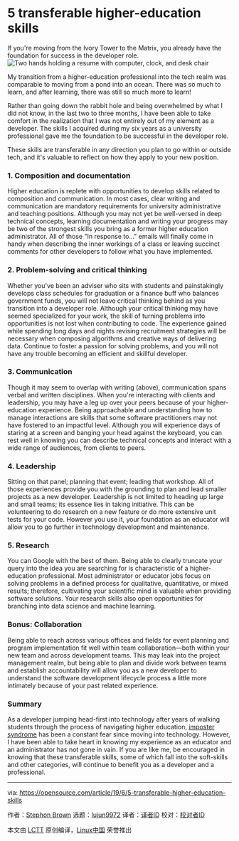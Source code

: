 [#]: collector: (lujun9972)
[#]: translator: ( )
[#]: reviewer: ( )
[#]: publisher: ( )
[#]: url: ( )
[#]: subject: (5 transferable higher-education skills)
[#]: via: (https://opensource.com/article/19/6/5-transferable-higher-education-skills)
[#]: author: (Stephon Brown https://opensource.com/users/stephb)

5 transferable higher-education skills
======
If you're moving from the Ivory Tower to the Matrix, you already have
the foundation for success in the developer role.
![Two hands holding a resume with computer, clock, and desk chair ][1]

My transition from a higher-education professional into the tech realm was comparable to moving from a pond into an ocean. There was so much to learn, and after learning, there was still so much more to learn!

Rather than going down the rabbit hole and being overwhelmed by what I did not know, in the last two to three months, I have been able to take comfort in the realization that I was not entirely out of my element as a developer. The skills I acquired during my six years as a university professional gave me the foundation to be successful in the developer role.

These skills are transferable in any direction you plan to go within or outside tech, and it's valuable to reflect on how they apply to your new position.

### 1\. Composition and documentation

Higher education is replete with opportunities to develop skills related to composition and communication. In most cases, clear writing and communication are mandatory requirements for university administrative and teaching positions. Although you may not yet be well-versed in deep technical concepts, learning documentation and writing your progress may be two of the strongest skills you bring as a former higher education administrator. All of those "In response to…" emails will finally come in handy when describing the inner workings of a class or leaving succinct comments for other developers to follow what you have implemented.

### 2\. Problem-solving and critical thinking

Whether you've been an adviser who sits with students and painstakingly develops class schedules for graduation or a finance buff who balances government funds, you will not leave critical thinking behind as you transition into a developer role. Although your critical thinking may have seemed specialized for your work, the skill of turning problems into opportunities is not lost when contributing to code. The experience gained while spending long days and nights revising recruitment strategies will be necessary when composing algorithms and creative ways of delivering data. Continue to foster a passion for solving problems, and you will not have any trouble becoming an efficient and skillful developer.

### 3\. Communication

Though it may seem to overlap with writing (above), communication spans verbal and written disciplines. When you're interacting with clients and leadership, you may have a leg up over your peers because of your higher-education experience. Being approachable and understanding how to manage interactions are skills that some software practitioners may not have fostered to an impactful level. Although you will experience days of staring at a screen and banging your head against the keyboard, you can rest well in knowing you can describe technical concepts and interact with a wide range of audiences, from clients to peers.

### 4\. Leadership

Sitting on that panel; planning that event; leading that workshop. All of those experiences provide you with the grounding to plan and lead smaller projects as a new developer. Leadership is not limited to heading up large and small teams; its essence lies in taking initiative. This can be volunteering to do research on a new feature or do more extensive unit tests for your code. However you use it, your foundation as an educator will allow you to go further in technology development and maintenance.

### 5\. Research

You can Google with the best of them. Being able to clearly truncate your query into the idea you are searching for is characteristic of a higher-education professional. Most administrator or educator jobs focus on solving problems in a defined process for qualitative, quantitative, or mixed results; therefore, cultivating your scientific mind is valuable when providing software solutions. Your research skills also open opportunities for branching into data science and machine learning.

### Bonus: Collaboration

Being able to reach across various offices and fields for event planning and program implementation fit well within team collaboration—both within your new team and across development teams. This may leak into the project management realm, but being able to plan and divide work between teams and establish accountability will allow you as a new developer to understand the software development lifecycle process a little more intimately because of your past related experience.

### Summary

As a developer jumping head-first into technology after years of walking students through the process of navigating higher education, [imposter syndrome][2] has been a constant fear since moving into technology. However, I have been able to take heart in knowing my experience as an educator and an administrator has not gone in vain. If you are like me, be encouraged in knowing that these transferable skills, some of which fall into the soft-skills and other categories, will continue to benefit you as a developer and a professional.

--------------------------------------------------------------------------------

via: https://opensource.com/article/19/6/5-transferable-higher-education-skills

作者：[Stephon Brown][a]
选题：[lujun9972][b]
译者：[译者ID](https://github.com/译者ID)
校对：[校对者ID](https://github.com/校对者ID)

本文由 [LCTT](https://github.com/LCTT/TranslateProject) 原创编译，[Linux中国](https://linux.cn/) 荣誉推出

[a]: https://opensource.com/users/stephb
[b]: https://github.com/lujun9972
[1]: https://opensource.com/sites/default/files/styles/image-full-size/public/lead-images/resume_career_document_general.png?itok=JEaFL2XI (Two hands holding a resume with computer, clock, and desk chair )
[2]: https://en.wikipedia.org/wiki/Impostor_syndrome
